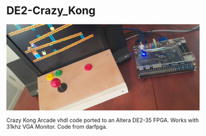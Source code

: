 # DE2-Crazy_Kong

![Model](DE2_CrazyKong.jpg)

Crazy Kong Arcade vhdl code ported to an Altera DE2-35 FPGA. Works with 31khz VGA Monitor. Code from darfpga.
